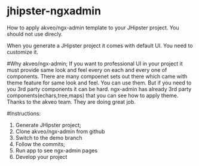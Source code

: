 # jhipster-ngxadmin
How to apply akveo/ngx-admin template to your JHipster project. You should not use direcly.

When you generate a JHipster project it comes with default UI. You need to customize it.

#Why akveo/ngx-admin;
If you want to professional UI in your project it must provide same look and feel every on each and every one of components.
There are many compoenet sets out there which came with theme feature for same look and feel.
You can use them. But if you need to you 3rd party components it can be hard.
ngx-admin has already 3rd party components(echars,tree,maps) that you can see how to apply theme.
Thanks to the akveo team. They are doing great job.

#Instructions:
1. Generate JHipster project;
2. Clone akveo/ngx-admin from github
3. Switch to the demo branch
4. Follow the commits;
5. Run app to see ngx-admin pages
6. Develop your project

